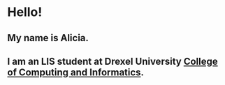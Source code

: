 # Hello!
## My name is Alicia. 
## I am an LIS student at Drexel University [College of Computing and Informatics](https://drexel.edu/cci/academics/masters-programs/ms-in-library-information-science/).
